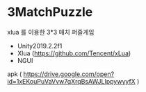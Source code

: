 # 3MatchPuzzle

xlua 를 이용한 3*3 매치 퍼즐게임

- Unity2019.2.2f1
- Xlua  (https://github.com/Tencent/xLua)
- NGUI

apk ( https://drive.google.com/open?id=1xEKouPuVaVvw7qXrqBsAWJLIppywyyfX )
